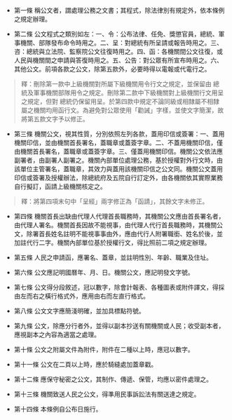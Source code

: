 * 第一條 稱公文者，謂處理公務之文書；其程式，除法律別有規定外，依本條例之規定辦理。

* 第二條 公文程式之類別如左：一、令：公布法律、任免、獎懲官員，總統、軍事機關、部隊發布命令時用之。二、呈：對總統有所呈請或報告時用之。三、咨：總統與立法院、監察院公文往復時用之。四、函：各機關間公文往復，或人民與機關間之申請與答復時用之。五、公告：對公眾有所宣布時用之。六、其他公文。前項各款之公文，除第五款外，必要時得以電報或代電行之。

> 釋：刪除第一款中上級機關對所屬下級機關用令行文之規定，並保留由 總統及軍事機關部隊用令之規定。刪除第二款中下級機關對上級機關行文用呈之規定，但對 總統仍保留用呈。於第四款中規定不論同級或相隸屬不相隸屬之機關均用函行文。為避免對公眾使用「勸誡」字樣，並使文字簡潔，故將第五款文字予以修正。

* 第三條 機關公文，視其性質，分別依照左列各款，蓋用印信或簽署：一、蓋用機關印信，並由機關首長署名，蓋職章或蓋簽字章。二、不蓋用機關印信，僅由機關首長署名，蓋職章或蓋簽字章。三、僅蓋用機關印信。機關公文依法應副署者，由副署人副署之。機關內部單位處理公務，基於授權對外行文時，由該單位主管署名，蓋職章，其效力與蓋用該機關印信之公文同。機關公文蓋用印信或簽署及授權辦法，除總統府及五院自行訂定外，由各機關依其實際業務自行擬訂，函請上級機關核定之。

> 釋：將第四項末句中「呈經」兩字修正為「函請」，其餘文字未修正。

* 第四條 機關首長出缺由代理人代理首長職務時，其機關公文應由首長署名者，由代理人署名。機關首長因故不能視事，由代理人代行首長職務時，其機關公文，除署首長姓名註明不能視事事由外，應由代行人附署職銜、姓名於後，並加註代行二字。機關內部單位基於授權行文，得比照前二項之規定辦理。

* 第五條 人民之申請函，應署名、蓋章，並註明性別、年齡、職業及住址。

* 第六條 公文應記明國曆年、月、日。機關公文，應記明發文字號。

* 第七條 公文得分段敘述，冠以數字，除會計報表、各種圖表或附件譯文，得採由左而右之橫行格式外，應用由右而左直行格式。

* 第八條 公文文字應簡淺明確，並加具標點符號。

* 第九條 公文，除應分行者外，並得以副本抄送有關機關或人民；收受副本者，應視副本之內容為適當之處理。

* 第十條 公文之附屬文件為附件，附件在二種以上時，應冠以數字。

* 第十一條 公文在二頁以上時，應於騎縫處加蓋章戳。

* 第十二條 應保守秘密之公文，其制作、傳遞、保管，均應以密件處理之。

* 第十三條 機關致送人民之公文，得準用民事訴訟法有關送達之規定。

* 第十四條 本條例自公布日施行。

